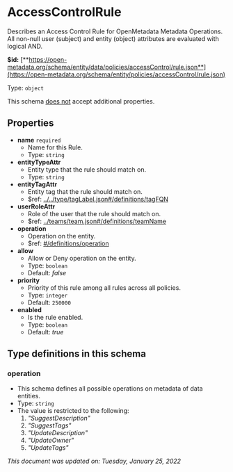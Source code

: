 # AccessControlRule

Describes an Access Control Rule for OpenMetadata Metadata Operations. All non-null user (subject) and entity (object) attributes are evaluated with logical AND.

**$id:** [**https://open-metadata.org/schema/entity/data/policies/accessControl/rule.json**](https://open-metadata.org/schema/entity/policies/accessControl/rule.json)

Type: `object`

This schema <u>does not</u> accept additional properties.

## Properties
- **name** `required`
  - Name for this Rule.
  - Type: `string`
- **entityTypeAttr**
  - Entity type that the rule should match on.
  - Type: `string`
- **entityTagAttr**
  - Entity tag that the rule should match on.
  - $ref: [../../type/tagLabel.json#/definitions/tagFQN](../types/taglabel.md#tagfqn)
- **userRoleAttr**
  - Role of the user that the rule should match on.
  - $ref: [../teams/team.json#/definitions/teamName](team.md#teamname)
- **operation**
  - Operation on the entity.
  - $ref: [#/definitions/operation](#operation)
- **allow**
  - Allow or Deny operation on the entity.
  - Type: `boolean`
  - Default: _false_
- **priority**
  - Priority of this rule among all rules across all policies.
  - Type: `integer`
  - Default: `250000`
- **enabled**
  - Is the rule enabled.
  - Type: `boolean`
  - Default: _true_


## Type definitions in this schema
### operation

- This schema defines all possible operations on metadata of data entities.
- Type: `string`
- The value is restricted to the following: 
  1. _"SuggestDescription"_
  2. _"SuggestTags"_
  3. _"UpdateDescription"_
  4. _"UpdateOwner"_
  5. _"UpdateTags"_

	
_This document was updated on: Tuesday, January 25, 2022_